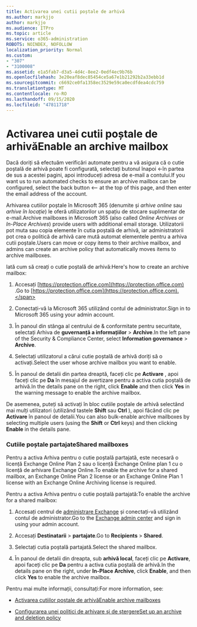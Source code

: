 ```yaml
---
title: Activarea unei cutii poștale de arhivă
ms.author: markjjo
author: markjjo
ms.audience: ITPro
ms.topic: article
ms.service: o365-administration
ROBOTS: NOINDEX, NOFOLLOW
localization_priority: Normal
ms.custom:
- "307"
- "3100008"
ms.assetid: e1a5fab7-d3a5-4d4c-8ee2-0edf4ec9b76b
ms.openlocfilehash: 3e20eaf8dec85454ce5a67e1b21292b2a33ebb1d
ms.sourcegitcommit: c6692ce0fa1358ec3529e59ca0ecdfdea4cdc759
ms.translationtype: MT
ms.contentlocale: ro-RO
ms.lasthandoff: 09/15/2020
ms.locfileid: "47811718"
---
```

# <a name="enable-an-archive-mailbox"></a><span data-ttu-id="800a5-102">Activarea unei cutii poștale de arhivă</span><span class="sxs-lookup"><span data-stu-id="800a5-102">Enable an archive mailbox</span></span>

<span data-ttu-id="800a5-103">Dacă doriți să efectuăm verificări automate pentru a vă asigura că o cutie poștală de arhivă poate fi configurată, selectați butonul înapoi <-în partea de sus a acestei pagini, apoi introduceți adresa de e-mail a contului.</span><span class="sxs-lookup"><span data-stu-id="800a5-103">If you want us to run automated checks to ensure an archive mailbox can be configured, select the back button <-- at the top of this page, and then enter the email address of the account.</span></span>

<span data-ttu-id="800a5-104">Arhivarea cutiilor poștale în Microsoft 365 (denumite și *arhive online* sau *arhive în locație*) le oferă utilizatorilor un spațiu de stocare suplimentar de e-mail.</span><span class="sxs-lookup"><span data-stu-id="800a5-104">Archive mailboxes in Microsoft 365 (also called *Online Archives* or *In-Place Archives*) provide users with additional email storage.</span></span> <span data-ttu-id="800a5-105">Utilizatorii pot muta sau copia elemente în cutia poștală de arhivă, iar administratorii pot crea o politică de arhivă care mută automat elementele pentru a arhiva cutii poștale.</span><span class="sxs-lookup"><span data-stu-id="800a5-105">Users can move or copy items to their archive mailbox, and admins can create an archive policy that automatically moves items to archive mailboxes.</span></span>
  
<span data-ttu-id="800a5-106">Iată cum să creați o cutie poștală de arhivă:</span><span class="sxs-lookup"><span data-stu-id="800a5-106">Here's how to create an archive mailbox:</span></span>
  
1. <span data-ttu-id="800a5-107">Accesați [https://protection.office.com](https://protection.office.com) .</span><span class="sxs-lookup"><span data-stu-id="800a5-107">Go to [https://protection.office.com](https://protection.office.com).</span></span>

2. <span data-ttu-id="800a5-108">Conectați-vă la Microsoft 365 utilizând contul de administrator.</span><span class="sxs-lookup"><span data-stu-id="800a5-108">Sign in to Microsoft 365 using your admin account.</span></span>

3. <span data-ttu-id="800a5-109">În panoul din stânga al centrului de &amp; conformitate pentru securitate, selectați Arhiva de **guvernanță a informațiilor** \> **Archive**.</span><span class="sxs-lookup"><span data-stu-id="800a5-109">In the left pane of the Security &amp; Compliance Center, select **Information governance** \> **Archive**.</span></span>

4. <span data-ttu-id="800a5-110">Selectați utilizatorul a cărui cutie poștală de arhivă doriți să o activați.</span><span class="sxs-lookup"><span data-stu-id="800a5-110">Select the user whose archive mailbox you want to enable.</span></span>

5. <span data-ttu-id="800a5-111">În panoul de detalii din partea dreaptă, faceți clic pe **Activare** , apoi faceți clic pe **Da** în mesajul de avertizare pentru a activa cutia poștală de arhivă.</span><span class="sxs-lookup"><span data-stu-id="800a5-111">In the details pane on the right, click **Enable** and then click **Yes** in the warning message to enable the archive mailbox.</span></span>

<span data-ttu-id="800a5-112">De asemenea, puteți să activați în bloc cutiile poștale de arhivă selectând mai mulți utilizatori (utilizând tastele **Shift** sau **Ctrl** ), apoi făcând clic pe **Activare** în panoul de detalii.</span><span class="sxs-lookup"><span data-stu-id="800a5-112">You can also bulk-enable archive mailboxes by selecting multiple users (using the **Shift** or **Ctrl** keys) and then clicking **Enable** in the details pane.</span></span>
  
### <a name="shared-mailboxes"></a><span data-ttu-id="800a5-113">Cutiile poștale partajate</span><span class="sxs-lookup"><span data-stu-id="800a5-113">Shared mailboxes</span></span>

<span data-ttu-id="800a5-114">Pentru a activa Arhiva pentru o cutie poștală partajată, este necesară o licență Exchange Online Plan 2 sau o licență Exchange Online plan 1 cu o licență de arhivare Exchange Online.</span><span class="sxs-lookup"><span data-stu-id="800a5-114">To enable the archive for a shared mailbox, an Exchange Online Plan 2 license or an Exchange Online Plan 1 license with an Exchange Online Archiving license is required.</span></span>  

<span data-ttu-id="800a5-115">Pentru a activa Arhiva pentru o cutie poștală partajată:</span><span class="sxs-lookup"><span data-stu-id="800a5-115">To enable the archive for a shared mailbox:</span></span>

1. <span data-ttu-id="800a5-116">Accesați centrul de [administrare Exchange](https://outlook.office365.com/ecp) și conectați-vă utilizând contul de administrator.</span><span class="sxs-lookup"><span data-stu-id="800a5-116">Go to the [Exchange admin center](https://outlook.office365.com/ecp) and sign in using your admin account.</span></span>

2. <span data-ttu-id="800a5-117">Accesați **Destinatarii**  >  **partajate**.</span><span class="sxs-lookup"><span data-stu-id="800a5-117">Go to **Recipients** > **Shared**.</span></span>

3. <span data-ttu-id="800a5-118">Selectați cutia poștală partajată.</span><span class="sxs-lookup"><span data-stu-id="800a5-118">Select the shared mailbox.</span></span>

4. <span data-ttu-id="800a5-119">În panoul de detalii din dreapta, sub **arhivă local**, faceți clic pe **Activare**, apoi faceți clic pe **Da** pentru a activa cutia poștală de arhivă.</span><span class="sxs-lookup"><span data-stu-id="800a5-119">In the details pane on the right, under **In-Place Archive**, click **Enable**, and then click **Yes** to enable the archive mailbox.</span></span>

<span data-ttu-id="800a5-120">Pentru mai multe informații, consultați:</span><span class="sxs-lookup"><span data-stu-id="800a5-120">For more information, see:</span></span>
  
- [<span data-ttu-id="800a5-121">Activarea cutiilor poștale de arhivă</span><span class="sxs-lookup"><span data-stu-id="800a5-121">Enable archive mailboxes</span></span>](https://docs.microsoft.com/microsoft-365/compliance/enable-archive-mailboxes)

- [<span data-ttu-id="800a5-122">Configurarea unei politici de arhivare și de ștergere</span><span class="sxs-lookup"><span data-stu-id="800a5-122">Set up an archive and deletion policy</span></span>](https://docs.microsoft.com//office365/securitycompliance/set-up-an-archive-and-deletion-policy-for-mailboxes)
